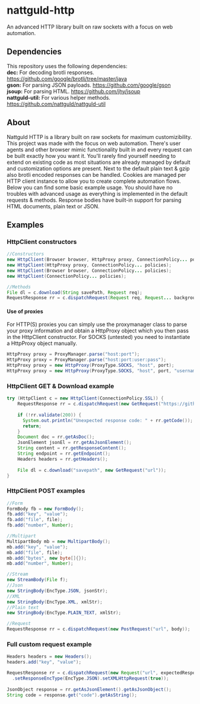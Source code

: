 # nattguld-http
An advanced HTTP library built on raw sockets with a focus on web automation.

## Dependencies
This repository uses the following dependencies:  
**dec:** For decoding brotli responses. https://github.com/google/brotli/tree/master/java  
**gson:** For parsing JSON payloads. https://github.com/google/gson  
**jsoup:** For parsing HTML. https://github.com/jhy/jsoup  
**nattguld-util:** For various helper methods. https://github.com/nattguld/nattguld-util  

## About
Nattguld HTTP is a library built on raw sockets for maximum customizibility.
This project was made with the focus on web automation.
There's user agents and other browser mimic functionality built in and every request can be built exactly how you want it.
You'll rarely find yourself needing to extend on existing code as most situations are already managed by default and customization options are present. Next to the default plain text & gzip also brotli encoded responses can be handled.
Cookies are managed per HTTP client instance to allow you to create complete automation flows.
Below you can find some basic example usage. You should have no troubles with advanced usage as everything is implemented in the default requests & methods. Response bodies have built-in support for parsing HTML documents, plain text or JSON.

## Examples
### HttpClient constructors
```java
//Constructors
new HttpClient(Browser browser, HttpProxy proxy, ConnectionPolicy... policies);
new HttpClient(HttpProxy proxy, ConnectionPolicy... policies);
new HttpClient(Browser browser, ConnectionPolicy... policies);
new HttpClient(ConnectionPolicy... policies);

//Methods
File dl = c.download(String savePath, Request req);
RequestResponse rr = c.dispatchRequest(Request req, Request... backgroundRequests);
```

#### Use of proxies
For HTTP(S) proxies you can simply use the proxymanager class to parse your proxy information and obtain a HttpProxy object which you then pass in the HttpClient constructor. For SOCKS (untested) you need to instantiate a HttpProxy object manually.
```java
HttpProxy proxy = ProxyManager.parse("host:port");
HttpProxy proxy = ProxyManager.parse("host:port:user:pass");
HttpProxy proxy = new HttpProxy(ProxyType.SOCKS, "host", port);
HttpProxy proxy = new HttpProxy(ProxyType.SOCKS, "host", port, "username", "password");
```

### HttpClient GET & Download example
```java
try (HttpClient c = new HttpClient(ConnectionPolicy.SSL)) {
    RequestResponse rr = c.dispatchRequest(new GetRequest("https://github.com/randqm/");
    
    if (!rr.validate(200)) {
      System.out.println("Unexpected response code: " + rr.getCode());
      return;
    }
    Document doc = rr.getAsDoc();
    JsonElement jsonEl = rr.getAsJsonElement();
    String content = rr.getResponseContent();
    String endpoint = rr.getEndpoint();
    Headers headers = rr.getHeaders();
    
    File dl = c.download("savepath", new GetRequest("url"));
}
```

### HttpClient POST examples
```java
//Form
FormBody fb = new FormBody();
fb.add("key", "value");
fb.add("file", file);
fb.add("number", Number);

//Multipart
MultipartBody mb = new MultipartBody();
mb.add("key", "value");
mb.add("file", file);
mb.add("bytes", new byte[]{});
mb.add("number", Number);

//Stream
new StreamBody(File f);
//Json
new StringBody(EncType.JSON, jsonStr);
//XML
new StringBody(EncType.XML, xmlStr);
//Plain text
new StringBody(EncType.PLAIN_TEXT, xmlStr);

//Request
RequestResponse rr = c.dispatchRequest(new PostRequest("url", body));
```

### Full custom request example
```java
Headers headers = new Headers();
headers.add("key", "value");

RequestResponse rr = c.dispatchRequest(new Request("url", expectedResponseCode, body, customHeaders)
  .setResponseEncType(EncType.JSON).setXMLHttpRequest(true));
  
JsonObject response = rr.getAsJsonElement().getAsJsonObject();
String code = response.get("code").getAsString();
```

